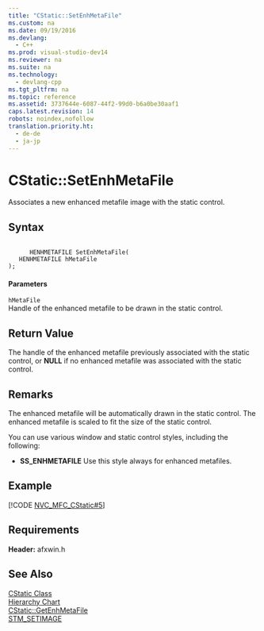 ```yaml
---
title: "CStatic::SetEnhMetaFile"
ms.custom: na
ms.date: 09/19/2016
ms.devlang: 
  - C++
ms.prod: visual-studio-dev14
ms.reviewer: na
ms.suite: na
ms.technology: 
  - devlang-cpp
ms.tgt_pltfrm: na
ms.topic: reference
ms.assetid: 3737644e-6087-44f2-99d0-b6a0be30aaf1
caps.latest.revision: 14
robots: noindex,nofollow
translation.priority.ht: 
  - de-de
  - ja-jp
---
```

# CStatic::SetEnhMetaFile
Associates a new enhanced metafile image with the static control.  
  
## Syntax  
  
```  
  
      HENHMETAFILE SetEnhMetaFile(  
   HENHMETAFILE hMetaFile   
);  
```  
  
#### Parameters  
 `hMetaFile`  
 Handle of the enhanced metafile to be drawn in the static control.  
  
## Return Value  
 The handle of the enhanced metafile previously associated with the static control, or **NULL** if no enhanced metafile was associated with the static control.  
  
## Remarks  
 The enhanced metafile will be automatically drawn in the static control. The enhanced metafile is scaled to fit the size of the static control.  
  
 You can use various window and static control styles, including the following:  
  
-   **SS_ENHMETAFILE** Use this style always for enhanced metafiles.  
  
## Example  
 [!CODE [NVC_MFC_CStatic#5](../CodeSnippet/VS_Snippets_Cpp/NVC_MFC_CStatic#5)]  
  
## Requirements  
 **Header:** afxwin.h  
  
## See Also  
 [CStatic Class](../vs140/CStatic-Class.md)   
 [Hierarchy Chart](../vs140/Hierarchy-Chart.md)   
 [CStatic::GetEnhMetaFile](../vs140/CStatic--GetEnhMetaFile.md)   
 [STM_SETIMAGE](http://msdn.microsoft.com/library/windows/desktop/bb760782)